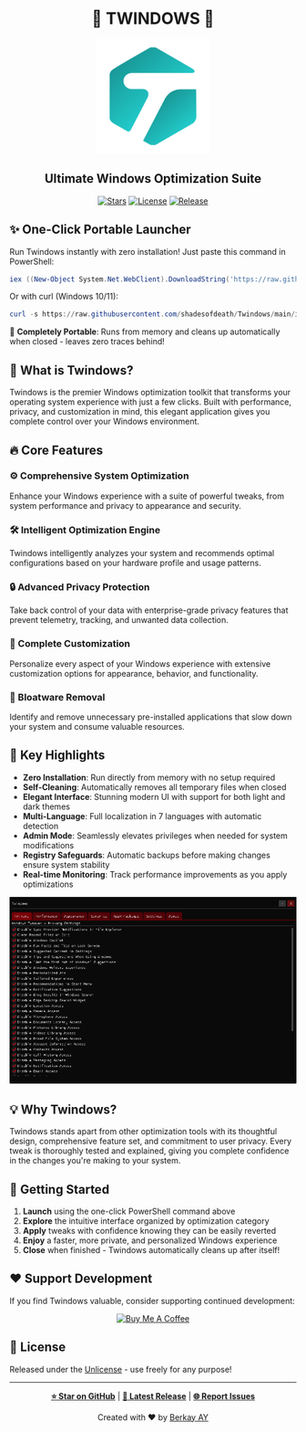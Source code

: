 # <div align="center">🚀 TWINDOWS 🚀</div>

<div align="center">
  <img src="https://github.com/shadesofdeath/Twindows/raw/main/assets/twindows.png" alt="Twindows Logo" width="200">
  <br>
  <h2>Ultimate Windows Optimization Suite</h2>
  
  [![Stars](https://img.shields.io/github/stars/shadesofdeath/Twindows?style=for-the-badge&color=yellow)](https://github.com/shadesofdeath/Twindows/stargazers)
  [![License](https://img.shields.io/github/license/shadesofdeath/Twindows?style=for-the-badge&color=blue)](https://github.com/shadesofdeath/Twindows/blob/main/LICENSE)
  [![Release](https://img.shields.io/github/v/release/shadesofdeath/Twindows?style=for-the-badge&color=green)](https://github.com/shadesofdeath/Twindows/releases)
</div>

## ✨ One-Click Portable Launcher

Run Twindows instantly with zero installation! Just paste this command in PowerShell:

```powershell
iex ((New-Object System.Net.WebClient).DownloadString('https://raw.githubusercontent.com/shadesofdeath/Twindows/main/install.ps1'))
```

Or with curl (Windows 10/11):

```powershell
curl -s https://raw.githubusercontent.com/shadesofdeath/Twindows/main/install.ps1 | iex
```

💨 **Completely Portable**: Runs from memory and cleans up automatically when closed - leaves zero traces behind!

## 🌟 What is Twindows?

Twindows is the premier Windows optimization toolkit that transforms your operating system experience with just a few clicks. Built with performance, privacy, and customization in mind, this elegant application gives you complete control over your Windows environment.

## 🔥 Core Features

### ⚙️ Comprehensive System Optimization
Enhance your Windows experience with a suite of powerful tweaks, from system performance and privacy to appearance and security.

### 🛠️ Intelligent Optimization Engine
Twindows intelligently analyzes your system and recommends optimal configurations based on your hardware profile and usage patterns.

### 🔒 Advanced Privacy Protection
Take back control of your data with enterprise-grade privacy features that prevent telemetry, tracking, and unwanted data collection.

### 🎨 Complete Customization
Personalize every aspect of your Windows experience with extensive customization options for appearance, behavior, and functionality.

### 🚀 Bloatware Removal
Identify and remove unnecessary pre-installed applications that slow down your system and consume valuable resources.

## 🌈 Key Highlights

- **Zero Installation**: Run directly from memory with no setup required
- **Self-Cleaning**: Automatically removes all temporary files when closed
- **Elegant Interface**: Stunning modern UI with support for both light and dark themes
- **Multi-Language**: Full localization in 7 languages with automatic detection
- **Admin Mode**: Seamlessly elevates privileges when needed for system modifications
- **Registry Safeguards**: Automatic backups before making changes ensure system stability
- **Real-time Monitoring**: Track performance improvements as you apply optimizations

<div align="center">
  <img src="https://github.com/shadesofdeath/Twindows/raw/main/assets/screenshot.png" alt="Twindows Screenshot" width="800">
</div>

## 💡 Why Twindows?

Twindows stands apart from other optimization tools with its thoughtful design, comprehensive feature set, and commitment to user privacy. Every tweak is thoroughly tested and explained, giving you complete confidence in the changes you're making to your system.

## 🚀 Getting Started

1. **Launch** using the one-click PowerShell command above
2. **Explore** the intuitive interface organized by optimization category
3. **Apply** tweaks with confidence knowing they can be easily reverted
4. **Enjoy** a faster, more private, and personalized Windows experience
5. **Close** when finished - Twindows automatically cleans up after itself!

## ❤️ Support Development

If you find Twindows valuable, consider supporting continued development:

<div align="center">
  <a href="https://ko-fi.com/shadesofdeath">
    <img src="https://cdn.ko-fi.com/cdn/kofi3.png?v=3" alt="Buy Me A Coffee" width="200">
  </a>
</div>

## 📜 License

Released under the [Unlicense](https://github.com/shadesofdeath/Twindows/blob/main/LICENSE) - use freely for any purpose!

---

<div align="center">
  
  **[⭐ Star on GitHub](https://github.com/shadesofdeath/Twindows)** | 
  **[🔄 Latest Release](https://github.com/shadesofdeath/Twindows/releases)** | 
  **[🌐 Report Issues](https://github.com/shadesofdeath/Twindows/issues)**
  
  Created with ❤️ by [Berkay AY](https://github.com/shadesofdeath)
</div> 

